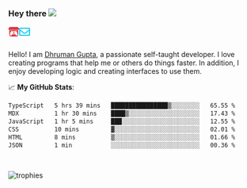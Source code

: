 ### Hey there <img src="https://media.giphy.com/media/hvRJCLFzcasrR4ia7z/giphy.gif" width="25px">

<a href="https://itch.io/profile/berlm">
  <img align="left" alt="Berlm's Itch" width="22px" src="/assets/itch-io.svg" />
</a>
<a href="mailto:me@berlm.me">
  <img align="left" alt="Email Berlm" width="22px" src="/assets/envelope.svg" />
</a>

<br />  
<br />  
  
Hello! I am [Dhruman Gupta](https://berlm.me/), a passionate self-taught developer. I love creating programs that help me or others do things faster. In addition, I enjoy developing logic and creating interfaces to use them.  
  
  📈 **My GitHub Stats**:  
    

<!--START_SECTION:waka-->

```text
TypeScript   5 hrs 39 mins   ████████████████▒░░░░░░░░   65.55 %
MDX          1 hr 30 mins    ████▒░░░░░░░░░░░░░░░░░░░░   17.43 %
JavaScript   1 hr 5 mins     ███░░░░░░░░░░░░░░░░░░░░░░   12.55 %
CSS          10 mins         ▓░░░░░░░░░░░░░░░░░░░░░░░░   02.01 %
HTML         8 mins          ▒░░░░░░░░░░░░░░░░░░░░░░░░   01.66 %
JSON         1 min           ░░░░░░░░░░░░░░░░░░░░░░░░░   00.36 %
```

<!--END_SECTION:waka-->
<br />  
  
  
![trophies](https://github-profile-trophy.vercel.app/?username=DhrumanGupta&theme=onestar&column=4&margin-w=10&margin-h=10)  
